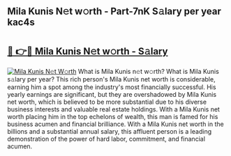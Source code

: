 ## Mila Kunis N𝚎t w𝚘rth - Part-7nK S𝚊lary per year kac4s

# <h2><a href="http://gc0md3u.nevu.top/?p=Mila+Kunis">🔗 👉🔴 Mila Kunis N𝚎t w𝚘rth - S𝚊lary</a></h2>

[![Mila Kunis N𝚎t W𝚘rth](https://i.imgur.com/Oavwk0R.jpeg)](http://gc0md3u.nevu.top/?p=Mila+Kunis)
What is Mila Kunis n𝚎t w𝚘rth? What is Mila Kunis s𝚊lary per year?
This rich person's Mila Kunis net worth is considerable, earning him a spot among the industry's most financially successful. His yearly earnings are significant, but they are overshadowed by Mila Kunis net worth, which is believed to be more substantial due to his diverse business interests and valuable real estate holdings. With a Mila Kunis net worth placing him in the top echelons of wealth, this man is famed for his business acumen and financial brilliance. With a Mila Kunis net worth in the billions and a substantial annual salary, this affluent person is a leading demonstration of the power of hard labor, commitment, and financial acumen.

